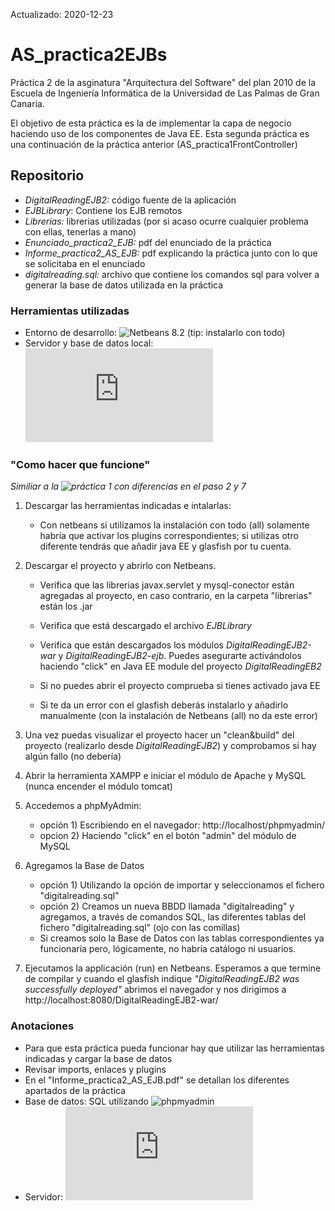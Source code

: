 Actualizado: 2020-12-23

# AS_practica2EJBs
Práctica 2 de la asginatura "Arquitectura del Software" del plan 2010 de la Escuela de Ingeniería Informática de la Universidad de Las Palmas de Gran Canaria.

El objetivo de esta práctica es la de implementar la capa de negocio haciendo uso de los componentes de Java EE. Esta segunda práctica es una continuación de la práctica anterior (AS_practica1FrontController)

## Repositorio

 - *DigitalReadingEJB2:*  código fuente de la aplicación
 - *EJBLibrary*: Contiene los EJB remotos
 - *Librerias:* librerias utilizadas (por si acaso ocurre cualquier problema con ellas, tenerlas a mano)
 - *Enunciado_practica2_EJB:*  pdf del enunciado de la práctica
 - *Informe_practica2_AS_EJB:*  pdf explicando la práctica junto con lo que se solicitaba en el enunciado
 - *digitalreading.sql:*  archivo que contiene los comandos sql para volver a generar la base de datos utilizada en la práctica


### Herramientas utilizadas

- Entorno de desarrollo: ![Netbeans 8.2](https://netbeans.org/downloads/8.2/rc/) (tip: instalarlo con todo)
- Servidor y base de datos local: ![XAMPP](https://www.apachefriends.org/es/index.html)


### "Como hacer que funcione"
*Similiar a la ![práctica 1](https://github.com/SrMiki/AS_practica1_FrontController) con diferencias en el paso 2 y 7*

1) Descargar las herramientas indicadas e intalarlas:
    - Con netbeans si utilizamos la instalación con todo (all) solamente habría que activar los plugins correspondientes; si utilizas otro diferente tendrás que añadir java EE y glasfish por tu cuenta. 

2) Descargar el proyecto y abrirlo con Netbeans. 
    - Verifica que las librerias javax.servlet y mysql-conector están agregadas al proyecto, en caso contrario, en la carpeta "librerias" están los .jar
    - Verifica que está descargado el archivo *EJBLibrary* 
    - Verifica que están descargados los módulos *DigitalReadingEJB2-war* y *DigitalReadingEJB2-ejb*. Puedes asegurarte activándolos haciendo "click" en Java EE module del proyecto *DigitalReadingEB2*
    
    - Si no puedes abrir el proyecto comprueba si tienes activado java EE
    - Si te da un error con el glasfish deberás instalarlo y añadirlo manualmente (con la instalación de Netbeans (all) no da este error) 

3) Una vez puedas visualizar el proyecto hacer un "clean&build" del proyecto (realizarlo desde *DigitalReadingEJB2*) y comprobamos si hay algún fallo (no debería) 

4) Abrir la herramienta XAMPP e iniciar el módulo de Apache y MySQL (nunca encender el módulo tomcat) 

5) Accedemos a phpMyAdmin:
    - opción 1) Escribiendo en el navegador: http://localhost/phpmyadmin/
    - opcion 2) Haciendo "click" en el botón "admin" del módulo de MySQL

6) Agregamos la Base de Datos 
    - opción 1) Utilizando la opción de importar y seleccionamos el fichero "digitalreading.sql"
    - opción 2) Creamos un nueva BBDD llamada "digitalreading" y agregamos, a través de comandos SQL, las diferentes tablas del fichero "digitalreading.sql" (ojo con las comillas)
    - Si creamos solo la Base de Datos con las tablas correspondientes ya funcionaría pero, lógicamente, no habría catálogo ni usuarios.

7) Ejecutamos la applicación (run) en Netbeans. Esperamos a que termine de compilar y cuando el glasfish indique *"DigitalReadingEJB2 was successfully deployed"* abrimos el navegador y nos dirigimos a http://localhost:8080/DigitalReadingEJB2-war/

### Anotaciones

 - Para que esta práctica pueda funcionar hay que utilizar las herramientas indicadas y cargar la base de datos
 - Revisar imports, enlaces y plugins
 - En el "Informe_practica2_AS_EJB.pdf" se detallan los diferentes apartados de la práctica
 - Base de datos: SQL utilizando ![phpmyadmin](https://www.phpmyadmin.net/)
 - Servidor: ![glashfish](https://www.oracle.com/middleware/technologies/glassfish-server.html)
